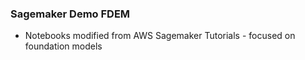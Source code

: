 ### Sagemaker Demo FDEM
- Notebooks modified from AWS Sagemaker Tutorials - focused on foundation models
  
